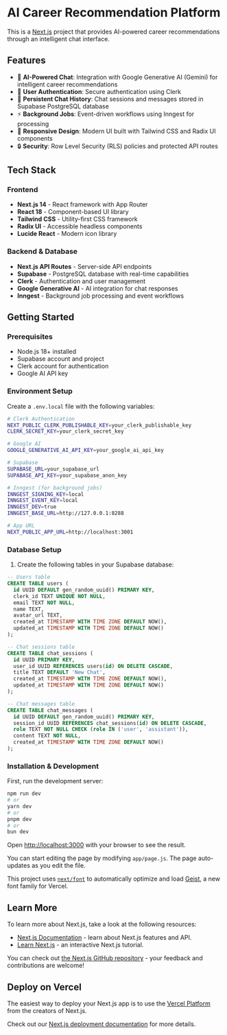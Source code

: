 # AI Career Recommendation Platform

This is a [Next.js](https://nextjs.org) project that provides AI-powered career recommendations through an intelligent chat interface.

## Features

- 🤖 **AI-Powered Chat**: Integration with Google Generative AI (Gemini) for intelligent career recommendations
- 👤 **User Authentication**: Secure authentication using Clerk
- 💾 **Persistent Chat History**: Chat sessions and messages stored in Supabase PostgreSQL database
- ⚡ **Background Jobs**: Event-driven workflows using Inngest for processing
- 📱 **Responsive Design**: Modern UI built with Tailwind CSS and Radix UI components
- 🔒 **Security**: Row Level Security (RLS) policies and protected API routes

## Tech Stack

### Frontend
- **Next.js 14** - React framework with App Router
- **React 18** - Component-based UI library
- **Tailwind CSS** - Utility-first CSS framework
- **Radix UI** - Accessible headless components
- **Lucide React** - Modern icon library

### Backend & Database
- **Next.js API Routes** - Server-side API endpoints
- **Supabase** - PostgreSQL database with real-time capabilities
- **Clerk** - Authentication and user management
- **Google Generative AI** - AI integration for chat responses
- **Inngest** - Background job processing and event workflows

## Getting Started

### Prerequisites
- Node.js 18+ installed
- Supabase account and project
- Clerk account for authentication
- Google AI API key

### Environment Setup

Create a `.env.local` file with the following variables:

```bash
# Clerk Authentication
NEXT_PUBLIC_CLERK_PUBLISHABLE_KEY=your_clerk_publishable_key
CLERK_SECRET_KEY=your_clerk_secret_key

# Google AI
GOOGLE_GENERATIVE_AI_API_KEY=your_google_ai_api_key

# Supabase
SUPABASE_URL=your_supabase_url
SUPABASE_API_KEY=your_supabase_anon_key

# Inngest (for background jobs)
INNGEST_SIGNING_KEY=local
INNGEST_EVENT_KEY=local
INNGEST_DEV=true
INNGEST_BASE_URL=http://127.0.0.1:8288

# App URL
NEXT_PUBLIC_APP_URL=http://localhost:3001
```

### Database Setup

1. Create the following tables in your Supabase database:

```sql
-- Users table
CREATE TABLE users (
  id UUID DEFAULT gen_random_uuid() PRIMARY KEY,
  clerk_id TEXT UNIQUE NOT NULL,
  email TEXT NOT NULL,
  name TEXT,
  avatar_url TEXT,
  created_at TIMESTAMP WITH TIME ZONE DEFAULT NOW(),
  updated_at TIMESTAMP WITH TIME ZONE DEFAULT NOW()
);

-- Chat sessions table
CREATE TABLE chat_sessions (
  id UUID PRIMARY KEY,
  user_id UUID REFERENCES users(id) ON DELETE CASCADE,
  title TEXT DEFAULT 'New Chat',
  created_at TIMESTAMP WITH TIME ZONE DEFAULT NOW(),
  updated_at TIMESTAMP WITH TIME ZONE DEFAULT NOW()
);

-- Chat messages table
CREATE TABLE chat_messages (
  id UUID DEFAULT gen_random_uuid() PRIMARY KEY,
  session_id UUID REFERENCES chat_sessions(id) ON DELETE CASCADE,
  role TEXT NOT NULL CHECK (role IN ('user', 'assistant')),
  content TEXT NOT NULL,
  created_at TIMESTAMP WITH TIME ZONE DEFAULT NOW()
);
```

### Installation & Development

First, run the development server:

```bash
npm run dev
# or
yarn dev
# or
pnpm dev
# or
bun dev
```

Open [http://localhost:3000](http://localhost:3000) with your browser to see the result.

You can start editing the page by modifying `app/page.js`. The page auto-updates as you edit the file.

This project uses [`next/font`](https://nextjs.org/docs/app/building-your-application/optimizing/fonts) to automatically optimize and load [Geist](https://vercel.com/font), a new font family for Vercel.

## Learn More

To learn more about Next.js, take a look at the following resources:

- [Next.js Documentation](https://nextjs.org/docs) - learn about Next.js features and API.
- [Learn Next.js](https://nextjs.org/learn) - an interactive Next.js tutorial.

You can check out [the Next.js GitHub repository](https://github.com/vercel/next.js) - your feedback and contributions are welcome!

## Deploy on Vercel

The easiest way to deploy your Next.js app is to use the [Vercel Platform](https://vercel.com/new?utm_medium=default-template&filter=next.js&utm_source=create-next-app&utm_campaign=create-next-app-readme) from the creators of Next.js.

Check out our [Next.js deployment documentation](https://nextjs.org/docs/app/building-your-application/deploying) for more details.
